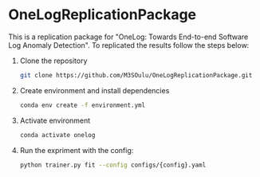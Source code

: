 # OneLogReplicationPackage

This is a replication package for "OneLog: Towards End-to-end Software Log Anomaly Detection".
To replicated the results follow the steps below:
1. Clone the repository
    ```bash
    git clone https://github.com/M3SOulu/OneLogReplicationPackage.git
    ```
1. Create environment and install dependencies
    ```bash
    conda env create -f environment.yml
    ```
1. Activate environment
    ```bash
    conda activate onelog
    ```
1. Run the expriment with the config:
    ```bash
    python trainer.py fit --config configs/{config}.yaml
    ```